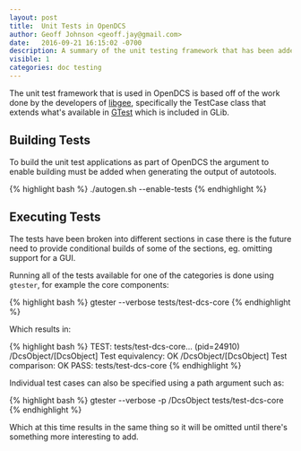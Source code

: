 ```yaml
---
layout: post
title:  Unit Tests in OpenDCS
author: Geoff Johnson <geoff.jay@gmail.com>
date:   2016-09-21 16:15:02 -0700
description: A summary of the unit testing framework that has been added to OpenDCS.
visible: 1
categories: doc testing
---
```


The unit test framework that is used in OpenDCS is based off of the work done by
the developers of [libgee][libgee], specifically the TestCase class that extends
what's available in [GTest][gtest] which is included in GLib.
<!--break-->

## Building Tests

To build the unit test applications as part of OpenDCS the argument to enable
building must be added when generating the output of autotools.

{% highlight bash %}
./autogen.sh --enable-tests
{% endhighlight %}

## Executing Tests

The tests have been broken into different sections in case there is the future
need to provide conditional builds of some of the sections, eg. omitting support
for a GUI.

Running all of the tests available for one of the categories is done using
`gtester`, for example the core components:

{% highlight bash %}
gtester --verbose tests/test-dcs-core
{% endhighlight %}

Which results in:

{% highlight bash %}
TEST: tests/test-dcs-core... (pid=24910)
  /DcsObject/[DcsObject] Test equivalency:                             OK
  /DcsObject/[DcsObject] Test comparison:                              OK
PASS: tests/test-dcs-core
{% endhighlight %}

Individual test cases can also be specified using a path argument such as:

{% highlight bash %}
gtester --verbose -p /DcsObject tests/test-dcs-core
{% endhighlight %}

Which at this time results in the same thing so it will be omitted until there's
something more interesting to add.

[gtest]: http://developer.gnome.org/glib/unstable/glib-Testing.html
[libgee]: https://live.gnome.org/Libgee
